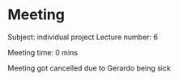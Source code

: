 # Meeting

Subject: individual project
Lecture number: 6

Meeting time: 0 mins

Meeting got cancelled due to Gerardo being sick